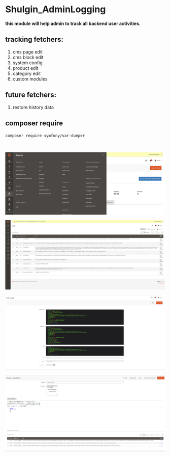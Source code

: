 # Shulgin_AdminLogging #

<b>this module will help admin to track all backend user activities.</b>

## tracking fetchers: ##
1. cms page edit
2. cms block edit
3. system config
4. product edit
5. category edit
6. custom modules


## future fetchers: ##
1. restore history data 


## composer require ##
<code>composer require symfony/var-dumper</code>

<br />

![Screenshot](assets/menu.png?raw=true "MENU")

![Screenshot](assets/logs_grid.png?raw=true "LOGS GRID")

![Screenshot](assets/log_record_peview.png?raw=true "LOG PREVIEW")

![Screenshot](assets/cms_block_log_history.png?raw=true "CMS BLOCK HISTORY")


